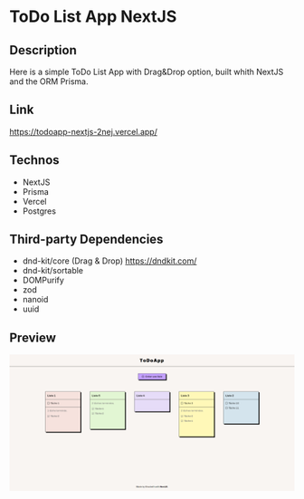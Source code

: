 # ToDo List App NextJS

## Description

Here is a simple ToDo List App with Drag&Drop option, built whith NextJS and the ORM Prisma.

## Link

https://todoapp-nextjs-2nej.vercel.app/

## Technos

- NextJS
- Prisma
- Vercel
- Postgres

## Third-party Dependencies 

- dnd-kit/core (Drag & Drop) https://dndkit.com/
- dnd-kit/sortable
- DOMPurify
- zod
- nanoid
- uuid

## Preview

![TODO App NextJS](/docs/home.png)
